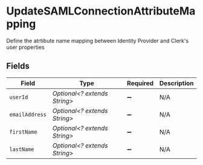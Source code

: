 # UpdateSAMLConnectionAttributeMapping

Define the atrtibute name mapping between Identity Provider and Clerk's user properties


## Fields

| Field                        | Type                         | Required                     | Description                  |
| ---------------------------- | ---------------------------- | ---------------------------- | ---------------------------- |
| `userId`                     | *Optional<? extends String>* | :heavy_minus_sign:           | N/A                          |
| `emailAddress`               | *Optional<? extends String>* | :heavy_minus_sign:           | N/A                          |
| `firstName`                  | *Optional<? extends String>* | :heavy_minus_sign:           | N/A                          |
| `lastName`                   | *Optional<? extends String>* | :heavy_minus_sign:           | N/A                          |